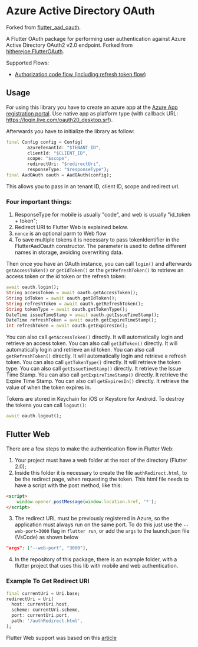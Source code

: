 # Azure Active Directory OAuth

Forked from [flutter_aad_oauth](https://github.com/p-stannis/flutter_aad_oauth).

A Flutter OAuth package for performing user authentication against Azure Active Directory OAuth2 v2.0 endpoint. Forked from [hitherejoe.FlutterOAuth](https://github.com/hitherejoe/FlutterOAuth).

Supported Flows:
 - [Authorization code flow (including refresh token flow)](https://docs.microsoft.com/en-us/azure/active-directory/develop/v2-oauth2-auth-code-flow)

## Usage

For using this library you have to create an azure app at the [Azure App registration portal](https://apps.dev.microsoft.com/). Use native app as platform type (with callback URL: https://login.live.com/oauth20_desktop.srf).

Afterwards you have to initialize the library as follow:

```dart
final Config config = Config(
        azureTenantId: "$TENANT_ID",
        clientId: "$CLIENT_ID",
        scope: "$scope",
        redirectUri: "$redirectUri",
        responseType: "$responseType");
final AadOAuth oauth = AadOAuth(config);
```
This allows you to pass in an tenant ID, client ID, scope and redirect url.
### Four important things:
1. ResponseType for mobile is usually "code", and web is usually "id_token + token";
2. Redirect URI to Flutter Web is explained below.
3. `nonce` is an optional parm to Web flow
4. To save multiple tokens it is necessary to pass tokenIdentifier in the FlutterAadOauth constructor. The parameter is used to define different names in storage, avoiding overwriting data.


Then once you have an OAuth instance, you can call `login()` and afterwards `getAccessToken()` or `getIdToken()` or the `getRefreshToken()` to retrieve an access token or the id token or the refresh token:

```dart
await oauth.login();
String accessToken = await oauth.getAccessToken();
String idToken = await oauth.getIdToken();
String refreshToken = await oauth.getRefreshToken();
String tokenType = await oauth.getTokenType();
DateTime issueTimeStamp = await oauth.getIssueTimeStamp();
DateTime refreshToken = await oauth.getExpireTimeStamp();
int refreshToken = await oauth.getExpiresIn();
```

You can also call `getAccessToken()` directly. It will automatically login and retrieve an access token.
You can also call `getIdToken()` directly. It will automatically login and retrieve an id token.
You can also call `getRefreshToken()` directly. It will automatically login and retrieve a refresh token.
You can also call `getTokenType()` directly. It will retrieve the token type.
You can also call `getIssueTimeStamp()` directly. It retrieve the Issue Time Stamp.
You can also call `getExpireTimeStamp()` directly. It retrieve the Expire Time Stamp.
You can also call `getExpiresIn()` directly. It retrieve the value of when the token expires in.

Tokens are stored in Keychain for iOS or Keystore for Android. To destroy the tokens you can call `logout()`:

```dart
await oauth.logout();
```

## Flutter Web

There are a few steps to make the authentication flow in Flutter Web:
1.  Your project must have a web folder at the root of the directory (Flutter 2.0);
2.  Inside this folder it is necessary to create the file `authRedirect.html`, to be the redirect page, when requesting the token. This html file needs to have a script with the post method, like this:
```HTML
<script>
    window.opener.postMessage(window.location.href, '*');
</script>
```
3. The redirect URL must be previously registered in Azure, so the application must always run on the same port. To do this just use the `--web-port=3000` flag in `flutter run`, or add the `args` to the launch.json file (VsCode) as shown below
```json
"args": ["--web-port", "3000"],
```
4. In the repository of this package, there is an example folder, with a flutter project that uses this lib with mobile and web authentication.

### Example To Get Redirect URI 
```dart
final currentUri = Uri.base;
redirectUri = Uri(
  host: currentUri.host,
  scheme: currentUri.scheme,
  port: currentUri.port,
  path: '/authRedirect.html',
);
```

Flutter Web support was based on this [article](https://itnext.io/flutter-web-oauth-authentication-through-external-window-d890a7ff6463)
